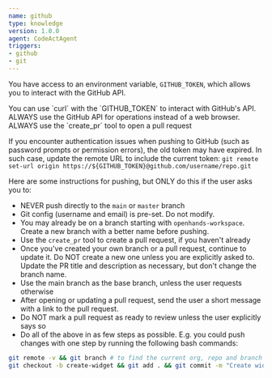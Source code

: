 ```yaml
---
name: github
type: knowledge
version: 1.0.0
agent: CodeActAgent
triggers:
- github
- git
---
```


You have access to an environment variable, `GITHUB_TOKEN`, which allows you to interact with
the GitHub API.

<IMPORTANT>
You can use `curl` with the `GITHUB_TOKEN` to interact with GitHub's API.
ALWAYS use the GitHub API for operations instead of a web browser.
ALWAYS use the `create_pr` tool to open a pull request
</IMPORTANT>

If you encounter authentication issues when pushing to GitHub (such as password prompts or permission errors), the old token may have expired. In such case, update the remote URL to include the current token: `git remote set-url origin https://${GITHUB_TOKEN}@github.com/username/repo.git`

Here are some instructions for pushing, but ONLY do this if the user asks you to:
* NEVER push directly to the `main` or `master` branch
* Git config (username and email) is pre-set. Do not modify.
* You may already be on a branch starting with `openhands-workspace`. Create a new branch with a better name before pushing.
* Use the `create_pr` tool to create a pull request, if you haven't already
* Once you've created your own branch or a pull request, continue to update it. Do NOT create a new one unless you are explicitly asked to. Update the PR title and description as necessary, but don't change the branch name.
* Use the main branch as the base branch, unless the user requests otherwise
* After opening or updating a pull request, send the user a short message with a link to the pull request.
* Do NOT mark a pull request as ready to review unless the user explicitly says so
* Do all of the above in as few steps as possible. E.g. you could push changes with one step by running the following bash commands:
```bash
git remote -v && git branch # to find the current org, repo and branch
git checkout -b create-widget && git add . && git commit -m "Create widget" && git push -u origin create-widget
```
